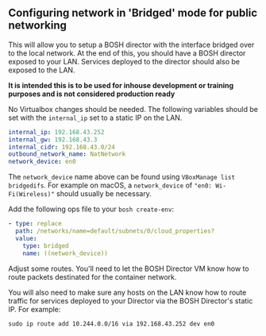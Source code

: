 ## Configuring network in 'Bridged' mode for public networking

This will allow you to setup a BOSH director with the interface bridged over
to the local network. At the end of this, you should have a BOSH director
exposed to your LAN. Services deployed to the director should also be exposed
to the LAN.

**It is intended this is to be used for inhouse development or training purposes and is not considered production ready**

No Virtualbox changes should be needed. The following variables should be set
with the `internal_ip` set to a static IP on the LAN.

```yaml
internal_ip: 192.168.43.252
internal_gw: 192.168.43.3
internal_cidr: 192.168.43.0/24
outbound_network_name: NatNetwork
network_device: en0
```

The `network_device` name above can be found using `VBoxManage list bridgedifs`.
For example on macOS, a `network_device` of `"en0: Wi-Fi(Wireless)"` should
usually be necessary.

Add the following ops file to your `bosh create-env`:

```yaml
- type: replace
  path: /networks/name=default/subnets/0/cloud_properties?
  value:
    type: bridged
    name: ((network_device))
```

Adjust some routes. You'll need to let the BOSH Director VM know how to
route packets destinated for the container network.

You will also need to make sure any hosts on the LAN know how to route traffic
for services deployed to your Director via the BOSH Director's static IP. For
example:

```
sudo ip route add 10.244.0.0/16 via 192.168.43.252 dev en0
```
